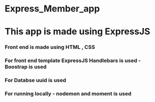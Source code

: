 # Express_Member_app   
# This app is made using ExpressJS

### Front end is made using HTML , CSS
### For front end template ExpressJS Handlebars is used - Boostrap is used

### For  Databse uuid is used 
### For running locally - nodemon and moment is used


